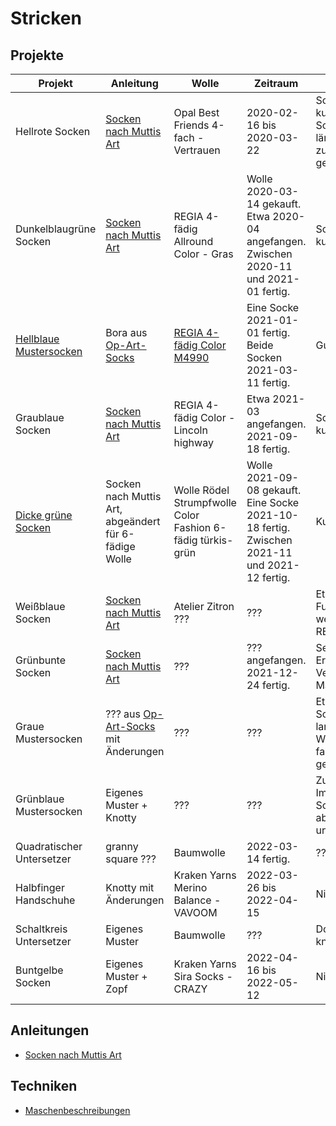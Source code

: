 # Stricken

## Projekte

| Projekt | Anleitung | Wolle | Zeitraum | Notizen
| - | - | - | - | - |
| Hellrote Socken | [Socken nach Muttis Art](Socken/MuttisArt.md) | Opal Best Friends 4-fach - Vertrauen | 2020-02-16 bis 2020-03-22 | Schaft ist etwas kurz. Einer der Socken ist etwas länger (am Fuß zu weit gestrickt).
| Dunkelblaugrüne Socken | [Socken nach Muttis Art](Socken/MuttisArt.md) | REGIA 4-fädig Allround Color - Gras | Wolle 2020-03-14 gekauft. Etwa 2020-04 angefangen. Zwischen 2020-11 und 2021-01 fertig. | Schaft ist zu kurz.
| [Hellblaue Mustersocken](Projekte/Bora-Hellblau/Bora-Hellblau.md) | Bora aus [Op-Art-Socks](Buecher/Op-Art-Socks.md) | [REGIA 4-fädig Color M4990](Wolle/REGIA-4-faedig-Color-M4990.png) | Eine Socke 2021-01-01 fertig. Beide Socken 2021-03-11 fertig. | Gute Passform.
| Graublaue Socken | [Socken nach Muttis Art](Socken/MuttisArt.md) | REGIA 4-fädig Color - Lincoln highway | Etwa 2021-03 angefangen. 2021-09-18 fertig. | Schaft ist etwas kurz.
| [Dicke grüne Socken](Projekte/6-faedig-gruen/6-faedig-gruen.md) | Socken nach Muttis Art, abgeändert für 6-fädige Wolle | Wolle Rödel Strumpfwolle Color Fashion 6-fädig türkis-grün | Wolle 2021-09-08 gekauft. Eine Socke 2021-10-18 fertig. Zwischen 2021-11 und 2021-12 fertig. | Kuschelig.
| Weißblaue Socken | [Socken nach Muttis Art](Socken/MuttisArt.md) | Atelier Zitron ??? | ??? | Etwas zu kurz im Fuß. Wolle ist weicher als REGIA Wollen.
| Grünbunte Socken | [Socken nach Muttis Art](Socken/MuttisArt.md) | ??? | ??? angefangen. 2021-12-24 fertig. | Sehr schönes Ergebnis. Verschenkt. ??? Maß im Fuß.
| Graue Mustersocken | ??? aus [Op-Art-Socks](Buecher/Op-Art-Socks.md) mit Änderungen | ??? | ??? | Etwas weit im Schaft. Sehr langer Schaft. Wolle (100g) hat fast nicht gereicht.
| Grünblaue Mustersocken | Eigenes Muster + Knotty | ??? | ??? | Zu lang im Fuß. Im Muster im Schaft enger, aber unproblematisch.
| Quadratischer Untersetzer | granny square ??? | Baumwolle | 2022-03-14 fertig. | ???
| Halbfinger Handschuhe | Knotty mit Änderungen | Kraken Yarns Merino Balance - VAVOOM | 2022-03-26 bis 2022-04-15 | Nice
| Schaltkreis Untersetzer | Eigenes Muster | Baumwolle | ??? | Double-face knitting
| Buntgelbe Socken | Eigenes Muster + Zopf | Kraken Yarns Sira Socks - CRAZY | 2022-04-16 bis 2022-05-12 | Nice

## Anleitungen
* [Socken nach Muttis Art](Socken/MuttisArt.md)

## Techniken
* [Maschenbeschreibungen](Techniken/Maschen.md)
